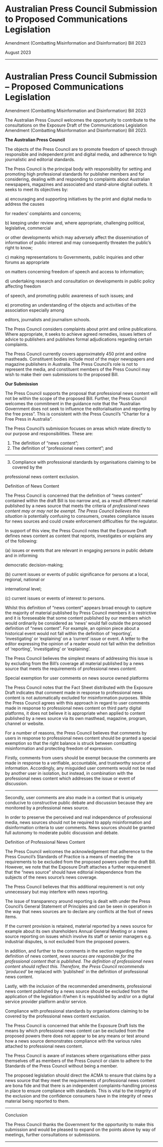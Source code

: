 # Australian Press Council Submission to Proposed Communications Legislation
 Amendment (Combatting Misinformation and Disinformation) Bill 2023

 August 2023


-----

# Australian Press Council Submission – Proposed Communications Legislation
 Amendment (Combatting Misinformation and Disinformation) Bill 2023

The Australian Press Council welcomes the opportunity to contribute to the consultations on the
Exposure Draft of the Communications Legislation Amendment (Combatting Misinformation and
Disinformation) Bill 2023.

**The Australian Press Council**

The objects of the Press Council are to promote freedom of speech through responsible and
independent print and digital media, and adherence to high journalistic and editorial standards.

The Press Council is the principal body with responsibility for setting and promoting high
professional standards for publisher members and for considering, dealing with and responding to
complaints about Australian newspapers, magazines and associated and stand-alone digital outlets.
It seeks to meet its objectives by:

a) encouraging and supporting initiatives by the print and digital media to address the causes

for readers’ complaints and concerns;

b) keeping under review and, where appropriate, challenging political, legislative, commercial

or other developments which may adversely affect the dissemination of information of
public interest and may consequently threaten the public’s right to know;

c) making representations to Governments, public inquiries and other forums as appropriate

on matters concerning freedom of speech and access to information;

d) undertaking research and consultation on developments in public policy affecting freedom

of speech, and promoting public awareness of such issues; and

e) promoting an understanding of the objects and activities of the association especially among

editors, journalists and journalism schools.

The Press Council considers complaints about print and online publications. Where appropriate, it
seeks to achieve agreed remedies, issues letters of advice to publishers and publishes formal
adjudications regarding certain complaints.

The Press Council currently covers approximately 450 print and online mastheads. Constituent
bodies include most of the major newspapers and magazine publishers in Australia. The Press
Council’s role is not to represent the media, and constituent members of the Press Council may wish
to make their own submissions to the proposed Bill.

**Our Submission**

The Press Council supports the proposal that professional news content will not be within the scope
of the proposed Bill. Further, the Press Council welcomes the commitment in the guidance note that
the “Australian Government does not seek to influence the editorialisation and reporting by the free
press”. This is consistent with the Press Council’s “Charter for a Free Press in Australia”.

The Press Council’s submission focuses on areas which relate directly to our purpose and
responsibilities. These are:

1. The definition of “news content”;
2. The definition of “professional news content”; and


-----

3. Compliance with professional standards by organisations claiming to be covered by the

professional news content exclusion.

Definition of News Content

The Press Council is concerned that the definition of “news content” contained within the draft Bill is
too narrow and, as a result different material published by a news source that meets the criteria of
_professional news content may or may not be exempt. The Press Council believes this situation is_
potentially confusing to consumers, creates compliance issues for news sources and could create
enforcement difficulties for the regulator.

In support of this view, the Press Council notes that the Exposure Draft defines news content as
content that reports, investigates or explains any of the following:

(a) issues or events that are relevant in engaging persons in public debate and in informing

democratic decision-making;

(b) current issues or events of public significance for persons at a local, regional, national or

international level;

(c) current issues or events of interest to persons.

Whilst this definition of “news content” appears broad enough to capture the majority of material
published by Press Council members it is restrictive and it is foreseeable that some content published
by our members which would ordinarily be considered as ‘news’ would fall outside the proposed
definition of “news content”. For example, an opinion piece about a historical event would not fall
within the definition of ‘reporting’, ‘investigating’ or ‘explaining’ on a ‘current’ issue or event. A letter
to the editor expressing the opinion of a reader would not fall within the definition of ‘reporting’,
‘investigating’ or ‘explaining’.

The Press Council believes the simplest means of addressing this issue is by excluding from the Bill’s
coverage all material published by a news source that meets the requirements of professional news
_content._

Special exemption for user comments on news source owned platforms

The Press Council notes that the Fact Sheet distributed with the Exposure Draft indicates that
comment made in response to professional news content is not automatically excluded for
misinformation purposes. While the Press Council agrees with this approach in regard to user
comments made in response to professional news content on third party digital platforms, it does
not believe it is appropriate when applied to content published by a news source via its own
masthead, magazine, program, channel or website.

For a number of reasons, the Press Council believes that comments by users in response to
professional news content should be granted a special exemption so that the right balance is struck
between combatting misinformation and protecting freedom of expression.

Firstly, comments from users should be exempt because the comments are made in response to a
verifiable, accountable, and trustworthy source of information. Accordingly, any misguided user
comments would not be read by another user in isolation, but instead, in combination with the
professional news content which addresses the issue or event of discussion.


-----

Secondly, user comments are also made in a context that is uniquely conducive to constructive public
debate and discussion because they are monitored by a professional news source.

In order to preserve the perceived and real independence of professional media, news sources
should not be required to apply misinformation and disinformation criteria to user comments. News
sources should be granted full autonomy to moderate public discussion and debate.

Definition of Professional News Content

The Press Council welcomes the acknowledgement that adherence to the Press Council’s Standards
of Practice is a means of meeting the requirements to be excluded from the proposed powers under
the draft Bill. However, we note that the Exposure Draft attaches a further requirement that the
“news source” should have editorial independence from the subjects of the news source’s news
coverage.

The Press Council believes that this additional requirement is not only unnecessary but may interfere
with news reporting.

The issue of transparency around reporting is dealt with under the Press Council’s General Statement
of Principles and can be seen in operation in the way that news sources are to declare any conflicts at
the foot of news items.

If the current provision is retained, material reported by a news source for example about its own
shareholders Annual General Meeting or a news source reporting on issues which involve its staff or
senior managers e.g. industrial disputes, is not excluded from the proposed powers.

In addition, and further to the comments in the section regarding the definition of news content,
_news sources are responsible for the professional content that is published. The definition of_
_professional news content should reflect this. Therefore, the Press Council recommends 'produced'_
be replaced with 'published' in the definition of professional news content.

Lastly, with the inclusion of the recommended amendments, professional news content published by
a news source should be excluded from the application of the legislation if/when it is republished by
and/or on a digital service provider platform and/or service.

Compliance with professional standards by organisations claiming to be covered by the professional
news content exclusion.

The Press Council is concerned that while the Exposure Draft lists the means by which professional
news content can be excluded from the proposed powers there does not appear to be any means or
test around how a news source demonstrates compliance with the various rules attached to
professional news content.

The Press Council is aware of instances where organisations either pass themselves off as members
of the Press Council or claim to adhere to the Standards of the Press Council without being a
member.

The proposed legislation should direct the ACMA to ensure that claims by a news source that they
meet the requirements of professional news content are bona fide and that there is an independent
complaints-handling process in place to ensure compliance with standards. This is vital to the
integrity of the exclusion and the confidence consumers have in the integrity of news material being
reported to them.


-----

Conclusion

The Press Council thanks the Government for the opportunity to make this submission and would be
pleased to expand on the points above by way of meetings, further consultations or submissions.


-----

